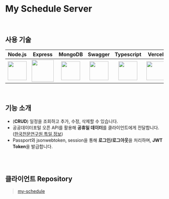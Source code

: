 # My Schedule Server

<br>

## 사용 기술 

|   Node.js  |  Express   |  MongoDB  |  Swagger | Typescript |  Vercel  |  
| :--------: | :--------: | :------:  | :-----:  |  :-----:   |  :-----: |    
|  <img src="https://noticon-static.tammolo.com/dgggcrkxq/image/upload/v1566557264/noticon/eyhvbmh82nhdoydl4j2a.png" width="60" height="60" /> | <img src="https://noticon-static.tammolo.com/dgggcrkxq/image/upload/v1597622806/noticon/avedhz3pvaij65k3ztar.png" width="70" height="70" /> |  <img src="https://noticon-static.tammolo.com/dgggcrkxq/image/upload/v1581824691/noticon/hmvqgvug8zl7etwmabuq.png" width="60" height="60" /> |  <img src="https://noticon-static.tammolo.com/dgggcrkxq/image/upload/v1566914780/noticon/k2zbemz0azdzoihurrvj.png" width="60" height="60" /> |  <img src="https://noticon-static.tammolo.com/dgggcrkxq/image/upload/v1566913457/noticon/eh4d0dnic4n1neth3fui.png" width="60" height="60" /> |  <img src="https://noticon-static.tammolo.com/dgggcrkxq/image/upload/v1679312641/noticon/rx8rni4npifrbo9ckxmt.png" width="60" height="60" /> |



<br>

## 기능 소개
- (**CRUD**) 일정을 조회하고 추가, 수정, 삭제할 수 있습니다.
- 공공데이터포털 오픈 API를 활용해 **공휴일 데이터**를 클라이언트에게 전달합니다. ([한국천문연구원 특일 정보](https://www.data.go.kr/tcs/dss/selectApiDataDetailView.do?publicDataPk=15012690))
- Passport와 jsonwebtoken, session을 통해 **로그인/로그아웃**을 처리하며, **JWT Token**을 발급합니다.

<br>


<br>

## 클라이언트 Repository

> [my-schedule](https://github.com/munolee/my-schedule)
